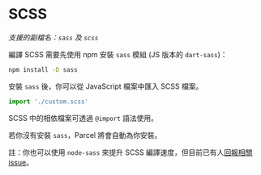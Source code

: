 # SCSS

_支援的副檔名：`sass` 及 `scss`_

編譯 SCSS 需要先使用 npm 安裝 `sass` 模組 (JS 版本的 `dart-sass`)：

```bash
npm install -D sass
```

安裝 `sass` 後，你可以從 JavaScript 檔案中匯入 SCSS 檔案。

```javascript
import './custom.scss'
```

SCSS 中的相依檔案可透過 `@import` 語法使用。

若你沒有安裝 `sass`，Parcel 將會自動為你安裝。

註：你也可以使用 `node-sass` 來提升 SCSS 編譯速度，但目前已有人[回報相關 issue](https://github.com/parcel-bundler/parcel/issues/1836)。
